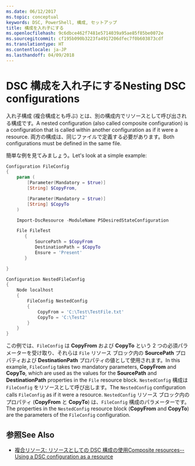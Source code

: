 ```yaml
---
ms.date: 06/12/2017
ms.topic: conceptual
keywords: DSC, PowerShell, 構成, セットアップ
title: 構成を入れ子にする
ms.openlocfilehash: 9c6dbce462f7481e5714039a95ae85f85be0072e
ms.sourcegitcommit: cf195b090b3223fa4917206dfec7f0b603873cdf
ms.translationtype: HT
ms.contentlocale: ja-JP
ms.lasthandoff: 04/09/2018
---
```

# <a name="nesting-dsc-configurations"></a><span data-ttu-id="107a2-103">DSC 構成を入れ子にする</span><span class="sxs-lookup"><span data-stu-id="107a2-103">Nesting DSC configurations</span></span>

<span data-ttu-id="107a2-104">入れ子構成 (複合構成とも呼ぶ) とは、別の構成内でリソースとして呼び出される構成です。</span><span class="sxs-lookup"><span data-stu-id="107a2-104">A nested configuration (also called composite configuration) is a configuration that is called within another configuration as if it were a resource.</span></span>
<span data-ttu-id="107a2-105">両方の構成は、同じファイルで定義する必要があります。</span><span class="sxs-lookup"><span data-stu-id="107a2-105">Both configurations must be defined in the same file.</span></span>

<span data-ttu-id="107a2-106">簡単な例を見てみましょう。</span><span class="sxs-lookup"><span data-stu-id="107a2-106">Let's look at a simple example:</span></span>

```powershell
Configuration FileConfig
{
    param (
        [Parameter(Mandatory = $true)]
        [String] $CopyFrom,

        [Parameter(Mandatory = $true)]
        [String] $CopyTo
    )

    Import-DscResource -ModuleName PSDesiredStateConfiguration

    File FileTest
       {
           SourcePath = $CopyFrom
           DestinationPath = $CopyTo
           Ensure = 'Present'
       }

}

Configuration NestedFileConfig
{
    Node localhost
    {
        FileConfig NestedConfig
        {
            CopyFrom = 'C:\Test\TestFile.txt'
            CopyTo = 'C:\Test2'
        }
    }
}
```

<span data-ttu-id="107a2-107">この例では、`FileConfig` は **CopyFrom** および **CopyTo** という 2 つの必須パラメーターを受け取り、それらは `File` リソース ブロック内の **SourcePath** プロパティおよび **DestinationPath** プロパティの値として使用されます。</span><span class="sxs-lookup"><span data-stu-id="107a2-107">In this example, `FileConfig` takes two mandatory parameters,  **CopyFrom** and **CopyTo**, which are used as the values for the **SourcePath** and **DestinationPath** properties in the `File` resource block.</span></span>
<span data-ttu-id="107a2-108">`NestedConfig` 構成は `FileConfig` をリソースとして呼び出します。</span><span class="sxs-lookup"><span data-stu-id="107a2-108">The `NestedConfig` configuration calls `FileConfig` as if it were a resource.</span></span>
<span data-ttu-id="107a2-109">`NestedConfig` リソース ブロック内のプロパティ (**CopyFrom** と **CopyTo**) は、`FileConfig` 構成のパラメーターです。</span><span class="sxs-lookup"><span data-stu-id="107a2-109">The properties in the `NestedConfig` resource block (**CopyFrom** and **CopyTo**) are the parameters of the `FileConfig` configuration.</span></span>

## <a name="see-also"></a><span data-ttu-id="107a2-110">参照</span><span class="sxs-lookup"><span data-stu-id="107a2-110">See Also</span></span>

- [<span data-ttu-id="107a2-111">複合リソース: リソースとしての DSC 構成の使用</span><span class="sxs-lookup"><span data-stu-id="107a2-111">Composite resources--Using a DSC configuration as a resource</span></span>](authoringResourceComposite.md)